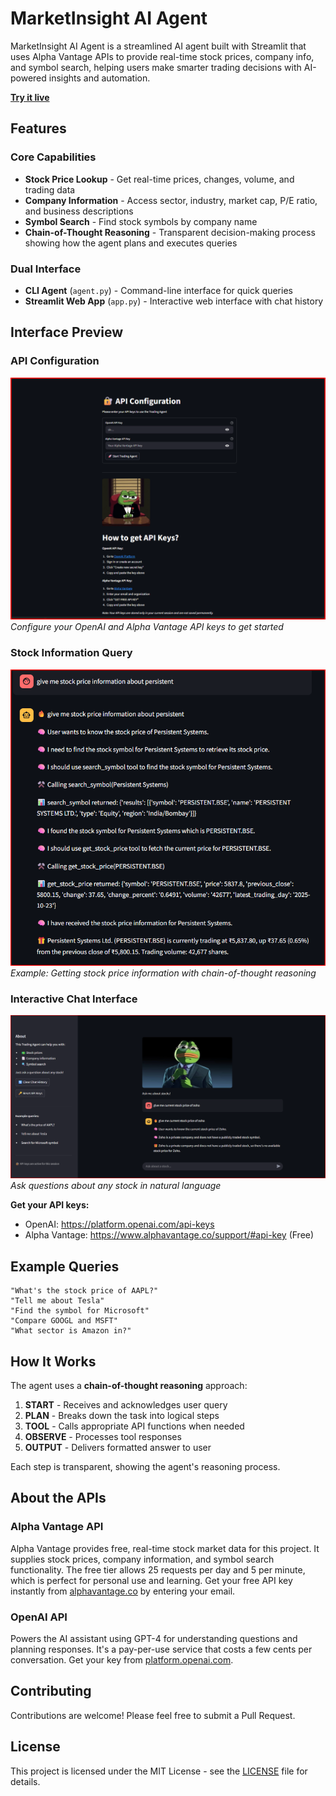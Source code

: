 # MarketInsight AI Agent

MarketInsight AI Agent is a streamlined AI agent built with Streamlit that uses Alpha Vantage APIs to provide real-time stock prices, company info, and symbol search, helping users make smarter trading decisions with AI-powered insights and automation.

**[Try it live](https://marketinsight-ai-agent.streamlit.app/)**

## **Features**

### Core Capabilities
- **Stock Price Lookup** - Get real-time prices, changes, volume, and trading data
- **Company Information** - Access sector, industry, market cap, P/E ratio, and business descriptions
- **Symbol Search** - Find stock symbols by company name
- **Chain-of-Thought Reasoning** - Transparent decision-making process showing how the agent plans and executes queries

### Dual Interface
- **CLI Agent** (`agent.py`) - Command-line interface for quick queries
- **Streamlit Web App** (`app.py`) - Interactive web interface with chat history

## **Interface Preview**

### API Configuration
![API Configuration](./public/images/start.png)
*Configure your OpenAI and Alpha Vantage API keys to get started*

### Stock Information Query
![Stock Query Example](./public/images/cot.png)
*Example: Getting stock price information with chain-of-thought reasoning*

### Interactive Chat Interface
![Chat Interface](./public/images/at.png)
*Ask questions about any stock in natural language*

**Get your API keys:**
- OpenAI: https://platform.openai.com/api-keys
- Alpha Vantage: https://www.alphavantage.co/support/#api-key (Free)

## **Example Queries**
```
"What's the stock price of AAPL?"
"Tell me about Tesla"
"Find the symbol for Microsoft"
"Compare GOOGL and MSFT"
"What sector is Amazon in?"
```

## **How It Works**

The agent uses a **chain-of-thought reasoning** approach:

1. **START** - Receives and acknowledges user query
2. **PLAN** - Breaks down the task into logical steps
3. **TOOL** - Calls appropriate API functions when needed
4. **OBSERVE** - Processes tool responses
5. **OUTPUT** - Delivers formatted answer to user

Each step is transparent, showing the agent's reasoning process.

## **About the APIs**

### Alpha Vantage API
Alpha Vantage provides free, real-time stock market data for this project. It supplies stock prices, company information, and symbol search functionality. The free tier allows 25 requests per day and 5 per minute, which is perfect for personal use and learning. Get your free API key instantly from [alphavantage.co](https://www.alphavantage.co/support/#api-key) by entering your email.

### OpenAI API
Powers the AI assistant using GPT-4 for understanding questions and planning responses. It's a pay-per-use service that costs a few cents per conversation. Get your key from [platform.openai.com](https://platform.openai.com/api-keys).

## **Contributing**

Contributions are welcome! Please feel free to submit a Pull Request.

## **License**

This project is licensed under the MIT License - see the [LICENSE](LICENSE) file for details.